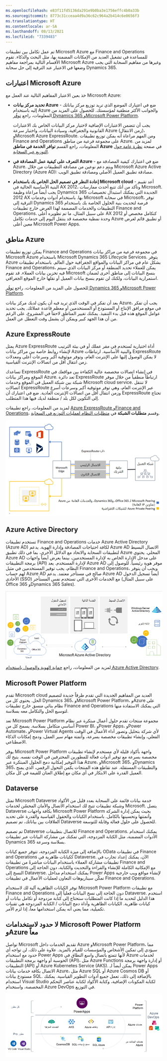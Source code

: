 ```yaml
---
ms.openlocfilehash: e83f11fd5136da291e9b0ba3e1756effc4b0a33b
ms.sourcegitcommit: 8773c31cceaa4d9a36c62c964a2b414c6e0656f3
ms.translationtype: HT
ms.contentlocale: ar-SA
ms.lasthandoff: 08/13/2021
ms.locfileid: "7339483"
---
```

تم عمل تكامل بين تطبيقات Microsoft Azure مع Finance and Operations للمساعدة في تشغيل العديد من الإمكانات المضمنة بها، مثل البحث والذكاء. تقوم الأقسام التالية بمراجعة مفاهيم Microsoft Azure وغيرها من مفاهيم السحابة التي يجب وضعها في الاعتبار عند الترقية إلى حل سحابة Dynamics 365.

## <a name="microsoft-azure-considerations"></a>اعتبارات Microsoft Azure

خذ بعين الاعتبار المفاهيم التالية عند العمل مع Microsoft Azure:

- **تحديد مركز بيانات Azure** - ضع في اعتبارك الموضع الذي تريد توزيع مركز بياناتك إليه باستخدام Azure والجوانب الأكثر منطقية لمؤسستك. للحصول على المزيد من المعلومات، راجع [توفُر Dynamics 365 وMicrosoft Power Platform](https://dynamics.microsoft.com/geographic-availability/?azure-portal=true).

   يجب أن تتضمن الاعتبارات الإضافية لاختيار مركز البيانات الخاص بك الاعتبارات القانونية والجغرافية، وسيادة البيانات، واختبار سرعة Azure (زمن الانتقال)، وMicrosoft Azure ExpressRoute. ومن المهم مراعاة أنه يمكن توزيع تطبيقات Finance and Operations على مجموعة فرعية من مناطق Azure. لمزيد من المعلومات، راجع القسم **توافر الخدمة في مناطق Azure** في صفحة [نظرة عامة حول التوزيع عبر السحابة](/dynamics365/fin-ops-core/dev-itpro/deployment/cloud-deployment-overview?azure-portal=true&toc=/dynamics365/finance/toc.json#service-availability-in-azure-regions).

- **التعرف على كيفية عمل المصادقة في Azure** - ضع في اعتبارك كيفية المصادقة مع Azure. ويتم دعم نوعين من مصادقة التطبيقات من خلال Microsoft Azure Active Directory (Azure AD): مصادقة تطبيق العميل الأصلي ومصادقة تطبيق الويب.

- **إعادة النظر في تصميم الحل الخاص بك باستخدام Microsoft cloud** - أعد تقييم البنية الأساسية الحالية في AX 2012، وتأكد من أنك تتبع أحدث ممارسات Microsoft. يجب أيضاً مراعاة وظيفة Dynamics 365 الجديدة التي يمكنك استبدال تخصيصات 2012 AX بها. باستخدام أدوات وخدمات Microsoft في سحابة Microsoft، توفر الترقية إلى Dynamics 365 فرصة لتحديث بنية الحلول الخاصة بك باستخدام التطبيقات والخدمات المصممة لهذا الغرض خارج تطبيقات Finance and Operations. على سبيل المثال، ما تم تطويره أعلى AX 2012 كتكامل مخصص أو وحدة نمطية مخصصة قد ينتقل اليوم إلى خدمات تكامل Azure أو تطبيق قائم لغرض معين أعلى Microsoft Power Apps.

## <a name="azure-regions"></a>مناطق Azure

يمكن توزيع تطبيقات Finance and Operations في مجموعة فرعية من مراكز بيانات Microsoft Azure باستخدام Microsoft Dynamics 365 Lifecycle Services. يتوفر Azure بشكل عام في مراكز البيانات والمواقع الجغرافية حول العالم. باستخدام تطبيقات Finance and Operations، يمكن للعملاء تحديد المنطقة أو مركز البيانات الذي سيتم فيه تخزين بيانات العملاء. قد تقوم Microsoft بنسخ البيانات إلى مناطق أخرى لضمان استمرارية البيانات، ولكنك لن تقوم بنسخ بيانات العميل أو نقلها خارج الموقع الجغرافي.

للحصول على المزيد من المعلومات، راجع [توفُر Dynamics 365 وMicrosoft Power Platform](https://dynamics.microsoft.com/geographic-availability/?azure-portal=true).

بعد أن تفكر في الوقت الذي تريد فيه أن يكون لديك مركز بيانات Azure، يجب أن تفكر في موقع مرافق الإنتاج أو المستودع أو المستخدمين أو معظم قاعدة عملائك. يجب تحديد عوامل الموقع هذه قبل بدء التنفيذ. يمكنك تغيير المناطق لاحقاً في المشروع، على الرغم من أن هذا الجهد كبير ويمكن أن يشمل وقت التعطل عن العمل.

## <a name="azure-expressroute"></a>Azure ExpressRoute

يمثل Azure ExpressRoute أداة اختيارية تُستخدم في مقر عملك أو في بيئة الترتيب لإنشاء روابط خاصة بين مراكز بيانات Azure والبنية الأساسية. ارتباطات ExpressRoute لا يمكن الوصول إليها على الإنترنت العام، وتوفر موثوقية أكبر وسرعات أعلى ومعدلات زمن انتقال أقل من اتصالات الإنترنت القياسية.

تساعدك ExpressRoute في إنشاء اتصالات مخصصة عالية الكفاءة بين مواقعك في الموقع ومراكز بيانات Azure. تعد دائرة ExpressRoute ارتباطاً منطقياً من خلال موفر شبكة بين شبكة العميل في الموقع وخدمات Microsoft cloud service. لا تنتقل اتصالات ExpressRoute عبر الإنترنت العام، وهي توفر موثوقية أكبر وسرعات أسرع وزمن انتقال أقل من اتصالات الإنترنت العادية. ضع في اعتبارك أن ExpressRoute تحتاج إلى التكوين لكل بلد / منطقة لديك فيها هذا المتطلب.

لمزيد من المعلومات، راجع تطبيقات [Azure ExpressRoute وFinance and Operations](/dynamics365/fin-ops-core/dev-itpro/deployment/expressroute/?azure-portal=true)، وقسم **متطلبات الشبكة** في [متطلبات النظام لعمليات التوزيع في السحابة](/dynamics365/fin-ops-core/fin-ops/get-started/system-requirements?azure-portal=true#network-requirements).

[![رسم تخطيطي يوضح كيفية عمل Azure ExpressRoute والتناظر.](../media/express-route-c.png)](../media/express-route-c.png#lightbox)

## <a name="azure-active-directory"></a>Azure Active Directory

تستخدم تطبيقات Finance and Operations خدمات Azure Active Directory (Azure AD) لكافة احتياجات المصادقة وإدارة الهوية. يدعم Azure AD الاتصال البسيط لتطبيقات السحابة والاتحاد مع الدلائل الأخرى، بما في ذلك تطبيق Azure المحلي. يحتوي Azure AD على مدخل الإدارة الخاص به لإدارة المستخدمين، بينما يعرض أيضاً واجهات برمجة التطبيقات (API) لإدارة المستخدم. يعد Azure AD موفر هوية رئيسياً. للوصول إلى النظام، يجب توفير المستخدمين في مثيل Finance and Operations، ويجب أن يتوفر لهم حساب Azure AD صالح في مستأجر معتمد. يدعم Azure AD أيضاً تسجيل الدخول الأحادي (SSO) مع الخدمات الأخرى التي تستخدم نفس المستأجر (على سبيل المثال Office 365 وDynamics 365 Sales).

[![رسم تخطيطي يوضح كيفية عمل Azure Active Directory لإدارة الهوية.](../media/azure-active-directory-authentication-c.png)](../media/azure-active-directory-authentication-c.png#lightbox)

لمزيد من المعلومات، راجع [حماية الهوية والوصول باستخدام Azure Active Directory](/learn/paths/m365-identity/?azure-portal=true).

## <a name="microsoft-power-platform"></a>Microsoft Power Platform

تقدم Microsoft cloud العديد من المفاهيم الجديدة التي تقدم طرقاً جديدة لتصميم الحل. يحتوي كل من Dynamics 365، وMicrosoft Power Platform، وAzure على نظام بنائي منسق خارج تطبيقات Finance and Operations التي يمكنك الاستفادة منها لتوسيع الحل والتكامل معه بسلاسة.

تعد Microsoft Power Platform مجموعة منتجات تقدم حلول أعمال مبتكرة عبر نظام أساسي متكامل بسلاسة. يسمح كل من Power BI، وPower Apps، وPower Automate، وPower Virtual Agents لأي شركة بتحليل وتصور أداء الأعمال في الوقت الفعلي، وإنشاء تطبيقات مخصصة بسرعة، وأتمتة مهام سير العمل، ودمج إمكانات الذكاء الاصطناعي.

يوفر Microsoft Power Platform واجهة بأكواد قليلة لأي مستخدم لإنشاء تطبيقات مخصصة بسرعة مع توفير أدوات فعالة للمطورين المحترفين في الوقت نفسه. يتيح لك هذا التوفير إمكانية دمج الحلول المبتكرة عبر Azure، وMicrosoft 365، وDynamics 365، والتطبيقات المستقلة. عند تقاطع هذه المنتجات يكمن التحول الرقمي، الذي يمنح العميل القدرة على الابتكار في أي مكان مع إطلاق العنان للقيمة في كل مكان.

## <a name="dataverse"></a>Dataverse

تمثل Microsoft Dataverse خدمة بيانات قائمة على السحابة بعدد قليل من الأكواد وشبكة تطبيقات تتيح لك استخدام الاتصال والأمان المحسّن لخدمات Microsoft. يتصل Dataverse بكافة واجهات Microsoft Power Platform بحيث يمكن إدارة الشركة وأتمتتها وتحسينها بالكامل. باستخدام الكيانات والحقول القياسية والقدرة على تحديد العلاقات بين بياناتك، تم تصميم Dataverse للحصول على حلول فعالة وقابلة للتوسعة.

تم تصميم Dataverse للاتصال بتطبيقات Finance and Operations. يمكنك استخدام الأدوات المضمنة، مثل الكتابة المزدوجة، التي تمكنك من مشاركة البيانات عبر تطبيقات Dynamics 365 بسلاسة وسرعة.

بالإضافة إلى ميزة الكتابة المزدوجة، تتوفر جميع كيانات OData في تطبيقات Finance and Operations ككيانات ظاهرية في Dataverse. الآن، يمكنك إعداد تجارب في تطبيقات مشاركة العملاء باستخدام البيانات مباشرةً من تطبيقات Finance and Operations مع الإمكانية الكاملة للإنشاء والقراءة والتحديث والكتابة، دون الحاجة إلى النسخ إلى Dataverse. يمكنك استخدام مداخل Power Apps لإنشاء مواقع ويب خارجية تمكِّن سيناريوهات التعاون لعمليات الأعمال في تطبيقات Finance and Operations.

توفر الكيانات الظاهرية آلية لك لاستخدام Microsoft Power Platform مع تطبيقات Finance and Operations دون الحاجة إلى نسخ البيانات فعلياً إلى Dataverse. استخدم هذا الدليل لتحديد ما إذا كانت المتطلبات ستحتاج إلى كتابة مزدوجة أو تكامل بيانات أو كيانات ظاهرية. الكيانات الظاهرية وأداة دمج البيانات / الكتابة المزدوجة هي تقنيات تكميلية، مما يعني أنه يمكن استخدامها معاً، إذا لزم الأمر.

## <a name="azure-plus-microsoft-power-platform-equals-no-limits"></a>لا حدود لاستخدامات Microsoft Power Platform وAzure معاً

تواصل Microsoft تقديم الخدمات داخل Azure وMicrosoft Power Platform، مما سيؤدي إلى تمكين الأشخاص والمؤسسات للقيام بالمزيد. علاوة على ذلك، لن تواجه أي حدود مع استخدام Power Apps لأنها تتمتع باتصال واسع النطاق في Azure لخدمات الحوسبة أو واجهة برمجة التطبيقات (API)، مثل Azure Functions أو إدارة واجهة برمجة التطبيقات (API) أو Azure Kubernetes Service ‏(AKS). يمكن أيضاً لـ Power Apps الاتصال بكافة خدمات بيانات Azure، مثل Azure SQL أو Azure Cosmos DB أو مستودع بيانات SQL. بالإضافة إلى ذلك، تعمل جميع أدوات التطوير القياسية. يمكنك استخدام Visual Studio لكتابة المكونات الإضافية، وكتابة الأكواد لكتابة عناصر التحكم المخصصة، واستخدام Azure DevOps في التوزيع.

[![رسم تخطيطي يوضح كيفية الاتصال التي يوفرها Microsoft Power Platform وAzure provide.](../media/no-limits-c.png)](../media/no-limits-c.png#lightbox)
